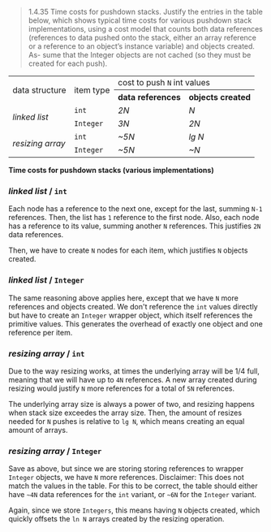 > 1.4.35 Time costs for pushdown stacks. Justify the entries in the table below, which
> shows typical time costs for various pushdown stack implementations, using a cost
> model that counts both data references (references to data pushed onto the stack, either
> an array reference or a reference to an object’s instance variable) and objects created. As-
> sume that the Integer objects are not cached (so they must be created for each push).

<table>
  <tr>
    <td rowspan="2">data structure</td>
    <td rowspan="2">item type</td>
    <td colspan="2">cost to push <code>N</code> int values</td>
  </tr>

  <tr>
    <th>data references</th>
    <th>objects created</th>
  </tr>

  <tr>
    <td rowspan="2"><em>linked list</em></td>
    <td><code>int</code></td>
    <td><em>2N</em></td>
    <td><em>N</em></td>
  </tr>

  <tr>
    <td><code>Integer</code></td>
    <td><em>3N</em></td>
    <td><em>2N</em></td>
  </tr>

  <tr>
    <td rowspan="2"><em>resizing array</em></td>
    <td><code>int</code></td>
    <td><em>~5N</em></td>
    <td><em>lg N</em></td>
  </tr>

  <tr>
    <td><code>Integer</code></td>
    <td><em>~5N</em></td>
    <td><em>~N</em></td>
  </tr>
</table>

<strong>Time costs for pushdown stacks (various implementations)</strong>

### _linked list_ / `int`

Each node has a reference to the next one, except for the last, summing `N-1` references. Then, the list has `1` reference to the first node. Also, each node has a reference to its value, summing another `N` references. This justifies `2N` data references.

Then, we have to create `N` nodes for each item, which justifies `N` objects created.

### _linked list_ / `Integer`

The same reasoning above applies here, except that we have `N` more references and objects created. We don't reference the `int` values directly but have to create an `Integer` wrapper object, which itself references the primitive values.
This generates the overhead of exactly one object and one reference per item.

### _resizing array_ / `int`

Due to the way resizing works, at times the underlying array will be 1/4 full, meaning that we will have up to `4N` references. A new array created during resizing would justify `N` more references for a total of `5N` references.

The underlying array size is always a power of two, and resizing happens when stack size exceedes the array size. Then, the amount of resizes needed for `N` pushes is relative to `lg N`, which means creating an equal amount of arrays.

### _resizing array_ / `Integer`

Save as above, but since we are storing storing references to wrapper `Integer` objects, we have `N` more references.
Disclaimer: This does not match the values in the table. For this to be correct, the table should either have `~4N` data references for the `int` variant, or `~6N` for the `Integer` variant.

Again, since we store `Integers`, this means having `N` objects created, which quickly offsets the `ln N` arrays created by the resizing operation.